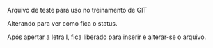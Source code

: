 
Arquivo de teste para uso no treinamento de GIT

Alterando para ver como fica o status.

Após apertar a letra I, fica liberado para inserir e alterar-se o arquivo.
